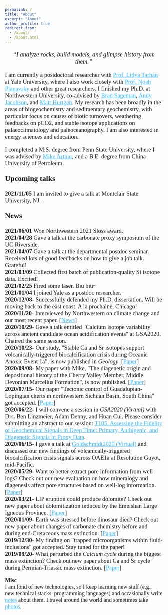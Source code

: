 ```yaml
---
permalink: /
title: "About"
excerpt: "About"
author_profile: true
redirect_from:
  - /about/
  - /about.html
---
```

<p style="font-family:'PT Serif', serif; font-size:20px;text-align:center">
         <i>“I analyze rocks, build models, and glimpse history from them.” </i>
</p>

<p style="font-family:'PT Serif', serif; font-size:19px;text-align:left">
         I am currently a postdoctoral researcher with <a href="https://people.earth.yale.edu/profile/lidya-tarhan/about" style="color: #3BB9FF">Prof. Lidya Tarhan</a> at Yale University, where I also work closely with <a href="https://people.earth.yale.edu/profile/noah-planavsky/about" style="color: #3BB9FF">Prof. Noah Planavsky</a>         and other great researchers. I finished my Ph.D. at Northwestern University, co-advised by <a href="https://www.earth.northwestern.edu/our-people/faculty/sageman-brad.html" style="color: #3BB9FF">Brad Sageman</a>, <a href="https://www.earth.northwestern.edu/our-people/faculty/jacobson-andrew.html" style="color: #3BB9FF">Andy Jacobson</a>, and <a href="https://www.earth.northwestern.edu/our-people/faculty/hurtgen-matthew.html" style="color: #3BB9FF">Matt Hurtgen</a>. My research has been broadly in the areas of biogeochemistry and sedimentary geochemistry, with particular focus on causes of biotic turnovers, weathering feedbacks on pCO2, and stable isotope applications on palaeoclimatology and paleoceanography. I am also interested in energy sciences and education.
</p>

<p style="font-family:'PT Serif', serif; font-size:19px;text-align:left">         
         I completed a M.S. degree from Penn State University, where I was advised by <a href="https://www.geosc.psu.edu/academic-faculty/arthur-michael" style="color: #3BB9FF">Mike Arthur</a>, and a B.E. degree from China University of Petroleum.
</p>
<p style="font-family:'PT Serif', serif; font-size:24px;text-align:left">
    <b> Upcoming talks </b>
    <br>
    <p style="font-family:'PT Serif', serif; font-size:19px;text-align:left">
      <b>2021/11/05</b> I am invited to give a talk at Montclair State University, NJ.
    </p>
</p>
<p style="font-family:'PT Serif', serif; font-size:24px;text-align:left">
    <b> News </b>
</p>

<p style="font-family:'PT Serif', serif; font-size:19px;text-align:left">
      <b>2021/06/01</b> Won Northwestern 2021 Sloss award.
<br>
      <b>2021/04/28</b> Gave a talk at the carbonate proxy symposium of the UC Riverside.
<br>
      <b>2021/04/07</b> Gave a talk at the departmental postdoc seminar. Received lots of good feedbacks on how to give a job talk. Grateful!
  <br>
      <b>2021/03/09</b> Collected first batch of publication-quality Si isotope data. Excited!
  <br>
      <b>2021/02/25</b> Fired some laser. Biu biu~  
  <br>
      <b>2021/01/04</b> I joined Yale as a postdoc researcher.
  <br>
      <b>2020/12/08</b>- Successfully defended my Ph.D. dissertation. Will be moving back to the east coast. A la prochaine, Chicago!
  <br>
      <b>2020/11/20</b>- Interviewed by Northwestern on climate change and our most recent paper. [<a href="https://news.northwestern.edu/stories/2020/12/volcanic-eruptions-directly-triggered-ocean-acidification-during-early-cretaceous/#:~:text=Volcanic%20eruptions%20directly%20triggered%20ocean%20acidification%20during%20Early%20Cretaceous,-First%20study%20to&text=During%20this%20time%2C%20it%20spewed,seawater%20and%20suffocated%20the%20oceans." style="color: #3BB9FF">News</a>]
  <br>      
      <b>2020/10/29</b>- Gave a talk entitled "Calcium isotope variability across ancient candidate ocean acidification events" at GSA2020. Chaired the same session.
  <br>
      <b>2020/10/23</b>- Our study, "Stable Ca and Sr isotopes support volcanically-triggered biocalcification crisis during Oceanic Anoxic Event 1a", is now published in <i>Geology</i>. [<a href="https://doi.org/10.1130/G47945.1" style="color: #3BB9FF">Paper</a>]
  <br>      
      <b>2020/09/08</b>- My paper with Mike, "The diagenetic origin and depositional history of the Cherry Valley Member, Middle Devonian Marcellus Formation", is now published. [<a href="https://doi.org/10.1016/j.chemgeo.2020.119875" style="color: #3BB9FF">Paper</a>]
  <br>
      <b>2020/07/15</b>- Our paper "Tectonic control of Guadalupian-Lopingian cherts in northwestern Sichuan Basin, South China" got accepted. [<a href="https://doi.org/10.1016/j.palaeo.2020.109915" style="color: #3BB9FF">Paper</a>]
  <br>
      <b>2020/06/22</b>- I will convene a session in <i>GSA2020 (Virtual)</i> with Drs. Ben Linzmeier, Adam Denny, and Huan Cui. Please consider submitting an abstract to our session:  <a href="https://community.geosociety.org/gsa2020/program/technical/topical" style="color: #3BB9FF">T105. Assessing the Fidelity of Geochemical Signals in Deep Time: Primary, Authigenic, and Diagenetic Signals in Proxy Data</a>.
  <br>
      <b>2020/06/15</b>- I gave a talk at <a href="https://goldschmidt.info/2020/abstracts/abstractView?id=2020004896" style="color: #3BB9FF">Goldschmidt2020 (Virtual)</a> and discussed our new findings of volcanically-triggered biocalcification crisis signals across OAE1a at Resolution Guyot, mid-Pacific.
  <br>
      <b>2020/05/29</b>- Want to better extract pore information from well logs? Check out our new evaluation on how mineralogy and diagenesis affect pore structures based on well-log information. [<a href="https://doi.org/10.1016/j.jngse.2020.103376" style="color: #3BB9FF">Paper</a>]
  <br>
      <b>2020/03/21</b>- LIP eruption could produce dolomite? Check out new paper about dolomitization induced by the Emeishan Large Igneous Province. [<a href="https://doi.org/10.1016/j.marpetgeo.2020.104308" style="color: #3BB9FF">Paper</a>]
  <br>
      <b>2020/01/09</b>- Earth was stressed before dinosaur died? Check out new paper about changes of carbonate chemistry before and during end-Cretaceous mass extinction. [<a href="https://doi.org/10.1130/G46431.1" style="color: #3BB9FF">Paper</a>]
  <br>
      <b>2019/12/30</b>- My finding on "trapped microorganisms within fluid-inclusions" got accepted. Stay tuned for the paper!
  <br>
      <b>2019/09/20</b>- What perturbed the <i>Calcium cycle</i> during the biggest mass extinction? Check out new paper about Ca and Sr cycle during Permian-Triassic mass extinction. [<a href="https://doi.org/10.1016/j.gca.2019.07.035" style="color: #3BB9FF">Paper</a>]
</p>

<p style="font-family:'PT Serif', serif; font-size:18px;text-align:left">
    <b> Misc </b>
    <br>
    I am fond of new technologies, so I keep learning new stuff (e.g., new technical stacks, programming languages) and occasionally write <a href="https://julianwangnwu.github.io/year-archive/" style="color: #3BB9FF">notes</a> about them. I travel around the world and sometimes take <a href="https://julianwangnwu.github.io/portfolio/" style="color: #3BB9FF">photos</a>.
</p>
